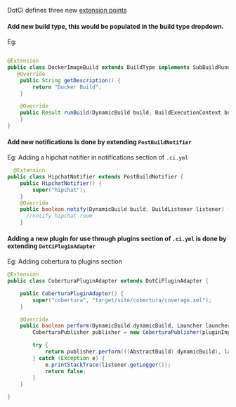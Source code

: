 DotCi defines three new [extension points]( https://wiki.jenkins-ci.org/display/JENKINS/Extension+points)

#### Add **new build type**, this would be populated in the build type dropdown.
Eg:

```java

@Extension
public class DockerImageBuild extends BuildType implements SubBuildRunner {
   @Override
    public String getDescription() {
        return "Docker Build";
    }

    @Override
    public Result runBuild(DynamicBuild build, BuildExecutionContext buildExecutionContext, Launcher launcher, BuildListener listener) throws IOException, InterruptedException {
    }
}
```

#### Add **new notifications** is done by extending `PostBuildNotifier`

Eg: Adding a hipchat notifier in notifications section of `.ci.yml`

```java
  @Extension
public class HipchatNotifier extends PostBuildNotifier {
	public HipchatNotifier() {
		super("hipchat");
	}
	@Override
	public boolean notify(DynamicBuild build, BuildListener listener) {
	  //notify hipchat room
	}
```


#### Adding a **new plugin** for use through plugins section of `.ci.yml` is done by extending `DotCiPluginAdapter`

Eg: Adding cobertura to plugins section

```java
@Extension
public class CoberturaPluginAdapter extends DotCiPluginAdapter {

	public CoberturaPluginAdapter() {
		super("cobertura", "target/site/cobertura/coverage.xml");
	}

	@Override
	public boolean perform(DynamicBuild dynamicBuild, Launcher launcher, BuildListener listener) {
		CoberturaPublisher publisher = new CoberturaPublisher(pluginInputFiles, false, false, false, false, false, false, false, null, 0);

		try {
			return publisher.perform(((AbstractBuild) dynamicBuild), launcher, listener);
		} catch (Exception e) {
			e.printStackTrace(listener.getLogger());
			return false;
		}
	}

}
```
